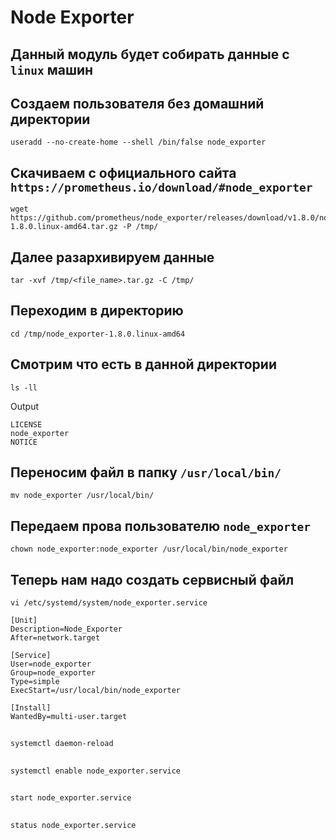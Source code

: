 #  Node Exporter
## Данный модуль будет собирать данные с `linux` машин
## Создаем пользователя без домашний директории 
~~~
useradd --no-create-home --shell /bin/false node_exporter
~~~
## Скачиваем с официального сайта `https://prometheus.io/download/#node_exporter`
~~~
wget https://github.com/prometheus/node_exporter/releases/download/v1.8.0/node_exporter-1.8.0.linux-amd64.tar.gz -P /tmp/
~~~
## Далее разархивируем данные 
~~~
tar -xvf /tmp/<file_name>.tar.gz -C /tmp/
~~~
## Переходим в директорию 
~~~
cd /tmp/node_exporter-1.8.0.linux-amd64
~~~
## Смотрим что есть в данной директории 
~~~
ls -ll
~~~
Output
~~~
LICENSE
node_exporter
NOTICE
~~~
## Переносим файл в папку `/usr/local/bin/`
~~~
mv node_exporter /usr/local/bin/
~~~
## Передаем прова пользователю `node_exporter`
~~~
chown node_exporter:node_exporter /usr/local/bin/node_exporter 
~~~
## Теперь нам надо создать сервисный файл 
~~~
vi /etc/systemd/system/node_exporter.service
~~~
~~~
[Unit]
Description=Node_Exporter
After=network.target

[Service]
User=node_exporter
Group=node_exporter
Type=simple
ExecStart=/usr/local/bin/node_exporter

[Install]
WantedBy=multi-user.target
~~~
##
~~~
systemctl daemon-reload
~~~
##
~~~
systemctl enable node_exporter.service
~~~
##
~~~
start node_exporter.service
~~~
##
~~~
status node_exporter.service
~~~

